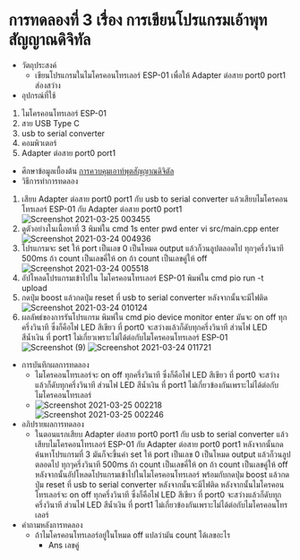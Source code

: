 # การทดลองที่ 3 เรื่อง การเขียนโปรแกรมเอ้าพุทสัญญาณดิจิทัล
* วัตถุประสงค์
  * เขียนโปรแกรมในไมโครคอนโทรเลอร์ ESP-01 เพื่อให้ Adapter ต่อสาย port0 port1 ส่องสว่าง
* อุปกรณ์ที่ใช้
 1. ไมโครคอนโทรเลอร์ ESP-01
 2. สาย USB Type C
 3. usb to serial converter
 4. คอมพิวเตอร์ 
 5. Adapter ต่อสาย port0 port1
* ศึกษาข้อมูลเบื้องต้น 
  [การควบคุมเอาท์พุตสัญญาณดิจิตัล](https://www.ioxhop.com/article/67/esp32-%E0%B9%80%E0%B8%9A%E0%B8%B7%E0%B9%89%E0%B8%AD%E0%B8%87%E0%B8%95%E0%B9%89%E0%B8%99-%E0%B8%9A%E0%B8%97%E0%B8%97%E0%B8%B5%E0%B9%88-6-%E0%B8%81%E0%B8%B2%E0%B8%A3%E0%B8%84%E0%B8%A7%E0%B8%9A%E0%B8%84%E0%B8%B8%E0%B8%A1%E0%B8%AD%E0%B8%B4%E0%B8%99%E0%B8%9E%E0%B8%B8%E0%B8%95%E0%B9%80%E0%B8%AD%E0%B8%B2%E0%B8%95%E0%B9%8C%E0%B8%9E%E0%B8%B8%E0%B8%95%E0%B8%9E%E0%B8%B7%E0%B9%89%E0%B8%99%E0%B8%90%E0%B8%B2%E0%B8%99)
* วิธีการทำการทดลอง
 1. เสียบ Adapter ต่อสาย port0 port1 กับ usb to serial converter แล้วเสียบไมโครคอนโทรเลอร์ ESP-01 กับ Adapter ต่อสาย port0 port1 ![Screenshot 2021-03-25 003455](https://user-images.githubusercontent.com/80879651/112357304-f764e380-8d01-11eb-9263-a965919880b4.png)
 2. ดูตัวอย่างในเนื้อหาที่ 3 พิมพ์ใน cmd 1s enter pwd enter vi src/main.cpp enter ![Screenshot 2021-03-24 004936](https://user-images.githubusercontent.com/80879651/112193883-e7ce9780-8c3a-11eb-8a12-97640d11565c.png)
 3. โปรแกรมจะ set ให้ port เป็นเลข 0 เป็นโหมด output แล้วก็วนลูปตลอดไป ทุกๆครึ่งวินาที 500ms ถ้า count เป็นเลขคี่ให้ on ถ้า count เป็นเลขคู่ให้ off ![Screenshot 2021-03-24 005518](https://user-images.githubusercontent.com/80879651/112194647-ae4a5c00-8c3b-11eb-8836-903b60b6b335.png)
 4. อัปโหลดโปรแกรมเข้าไปใน ไมโครคอนโทรเลอร์ ESP-01 พิมพ์ใน cmd pio run -t upload 
 5. กดปุ่ม boost แล้วกดปุ่ม reset ที่ usb to serial converter หลังจากนั้นจะมีไฟติด ![Screenshot 2021-03-24 010124](https://user-images.githubusercontent.com/80879651/112195465-93c4b280-8c3c-11eb-8d47-2747f79769c7.png)
 6. ผลลัพธ์ของการรันโปรแกรม พิมพ์ใน cmd pio device monitor enter มันจะ on off ทุกครึ่งวินาที ซึ่งก็คือไฟ LED สีเขียว ที่ port0 จะสว่างแล้วก็ดับทุกครึ่งวินาที ส่วนไฟ LED สีน้ำเงิน ที่ port1 ไม่เกี่ยวเพราะไม่ได้ต่อกับไมโครคอนโทรเลอร์ ESP-01 ![Screenshot (9)](https://user-images.githubusercontent.com/80879651/112202485-05ecc580-8c44-11eb-9f23-12d8d9290104.png)
![Screenshot 2021-03-24 011721](https://user-images.githubusercontent.com/80879651/112197478-b788f800-8c3e-11eb-9677-d94f1fcbe7d4.png)
* การบันทึกผลการทดลอง
  * ไมโครคอนโทรเลอร์จะ on off ทุกครึ่งวินาที ซึ่งก็คือไฟ LED สีเขียว ที่ port0 จะสว่างแล้วก็ดับทุกครึ่งวินาที ส่วนไฟ LED สีน้ำเงิน ที่ port1 ไม่เกี่ยวข้องกันเพราะไม่ได้ต่อกับไมโครคอนโทรเลอร์ 
  * ![Screenshot 2021-03-25 002218](https://user-images.githubusercontent.com/80879651/112355635-6e997800-8d00-11eb-9870-497c63c2e625.png)
![Screenshot 2021-03-25 002246](https://user-images.githubusercontent.com/80879651/112355652-71946880-8d00-11eb-92df-76da527a4707.png)
* อภิปรายผลการทดลอง
  * ในตอนแรกเสียบ Adapter ต่อสาย port0 port1 กับ usb to serial converter แล้วเสียบไมโครคอนโทรเลอร์ ESP-01 กับ Adapter ต่อสาย port0 port1 หลังจากนั้นกดค้นหาโปรแกรมที่ 3 มันก็จะขึ้นค่า set ให้ port เป็นเลข 0 เป็นโหมด output แล้วก็วนลูปตลอดไป ทุกๆครึ่งวินาที 500ms ถ้า count เป็นเลขคี่ให้ on ถ้า count เป็นเลขคู่ให้ off หลังจากนั้นอัปโหลดโปรแกรมเข้าไปในไมโครคอนโทรเลอร์ พร้อมกับกดปุ่ม boost แล้วกดปุ่ม reset ที่ usb to serial converter หลังจากนั้นจะมีไฟติด หลังจากนั้นไมโครคอนโทรเลอร์จะ on off ทุกครึ่งวินาที ซึ่งก็คือไฟ LED สีเขียว ที่ port0 จะสว่างแล้วก็ดับทุกครึ่งวินาที ส่วนไฟ LED สีน้ำเงิน ที่ port1 ไม่เกี่ยวข้องกันเพราะไม่ได้ต่อกับไมโครคอนโทรเลอร์ 
* คำถามหลังการทดลอง 
  * ถ้าไมโครคอนโทรเลอร์อยู่ในโหมด off แปลว่ามัน count ได้เลขอะไร
    * Ans เลขคู่
